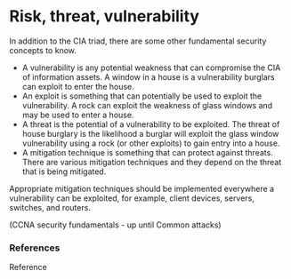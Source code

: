 # Risk, threat, vulnerability

In addition to the CIA triad, there are some other fundamental security concepts to know.&#x20;

* A vulnerability is any potential weakness that can compromise the CIA of information assets. A window in a house is a vulnerability burglars can exploit to enter the house.&#x20;
* An exploit is something that can potentially be used to exploit the vulnerability. A rock can exploit the weakness of glass windows and may be used to enter a house.
* A threat is the potential of a vulnerability to be exploited. The threat of house burglary is the likelihood a burglar will exploit the glass window vulnerability using a rock (or other exploits) to gain entry into a house.&#x20;
* A mitigation technique is something that can protect against threats. There are various mitigation techniques and they depend on the threat that is being mitigated.

Appropriate mitigation techniques should be implemented everywhere a vulnerability can be exploited, for example, client devices, servers, switches, and routers.&#x20;

(CCNA security fundamentals - up until Common attacks)

### References

Reference
